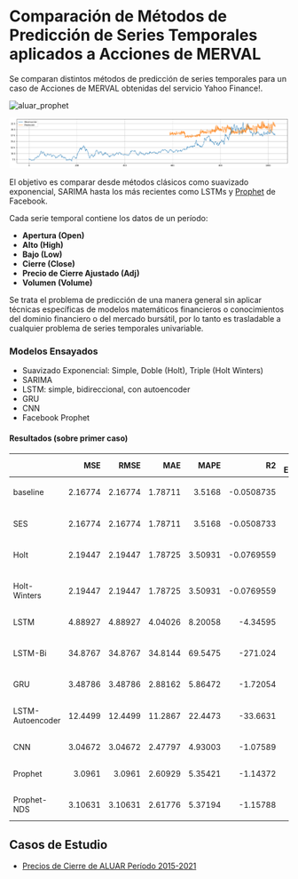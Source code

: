 # Comparación de Métodos de Predicción de Series Temporales aplicados a Acciones de MERVAL

Se comparan distintos métodos de predicción de series temporales para un caso de Acciones de MERVAL obtenidas del servicio Yahoo Finance!.

![aluar_prophet](/home/nhorro/github/time-series-merval/assets/aluar_prophet.png)

![aluar_lstm](assets/aluar_lstm.png)

El objetivo es comparar desde métodos clásicos como suavizado exponencial, SARIMA hasta los más recientes como LSTMs y [Prophet](https://facebook.github.io/prophet/) de Facebook.

Cada serie temporal contiene los datos de un período:

- **Apertura (Open)**
- **Alto (High)**
- **Bajo (Low)**
- **Cierre (Close)**
- **Precio de Cierre Ajustado (Adj)**
- **Volumen (Volume)**

Se trata el problema de predicción de una manera general sin aplicar técnicas específicas de modelos matemáticos financieros o conocimientos del dominio financiero o del mercado bursátil, por lo tanto es trasladable a cualquier problema de series temporales univariable.

### Modelos Ensayados

- Suavizado Exponencial: Simple, Doble (Holt), Triple (Holt Winters)
- SARIMA
- LSTM: simple, bidireccional, con autoencoder
- GRU
- CNN
- Facebook Prophet



#### Resultados (sobre primer caso)

|                  |     MSE |    RMSE |     MAE |    MAPE |         R2 | Tiempo de Entrenamiento | Tiempo de Predicción | Descripción                                 |
| :--------------- | ------: | ------: | ------: | ------: | ---------: | ----------------------: | -------------------: | :------------------------------------------ |
| baseline         | 2.16774 | 2.16774 | 1.78711 |  3.5168 | -0.0508735 |                       0 |          0.000340199 | Modelo de base (Persistencia)               |
| SES              | 2.16774 | 2.16774 | 1.78711 |  3.5168 | -0.0508733 |                       0 |            0.0196097 | Suavizado Exponencial Simple                |
| Holt             | 2.19447 | 2.19447 | 1.78725 | 3.50931 | -0.0769559 |                 92.5828 |             0.222562 | Suavizado Exponencial Doble (Holt)          |
| Holt-Winters     | 2.19447 | 2.19447 | 1.78725 | 3.50931 | -0.0769559 |                 4627.34 |              7529.38 | Suavizado Exponencial Triple (Holt-Winters) |
| LSTM             | 4.88927 | 4.88927 | 4.04026 | 8.20058 |   -4.34595 |                 96.4157 |              1.36003 | LSTM (sin reentrenar)                       |
| LSTM-Bi          | 34.8767 | 34.8767 | 34.8144 | 69.5475 |   -271.024 |                 251.067 |              3.38554 | LSTM Bidireccional (sin reentrenar)         |
| GRU              | 3.48786 | 3.48786 | 2.88162 | 5.86472 |   -1.72054 |                 163.034 |              1.26838 | GRU (sin reentrenar)                        |
| LSTM-Autoencoder | 12.4499 | 12.4499 | 11.2867 | 22.4473 |   -33.6631 |                  586.94 |              3.95197 | LSTM Autoencoder (sin reentrenar)           |
| CNN              | 3.04672 | 3.04672 | 2.47797 | 4.93003 |   -1.07589 |                 9.83183 |             0.212735 | CNN (sin reentrenar)                        |
| Prophet          |  3.0961 |  3.0961 | 2.60929 | 5.35421 |   -1.14372 |                 5.33237 |              1.88652 | Prophet (con estacionalidad diaria)         |
| Prophet-NDS      | 3.10631 | 3.10631 | 2.61776 | 5.37194 |   -1.15788 |                 1.57442 |              1.91021 | Prophet (sin estacionalidad diaria)         |

## Casos de Estudio

- [Precios de Cierre de ALUAR Período 2015-2021](TimeSeries_MERVAL_ALUAR_2015_2021.ipynb)